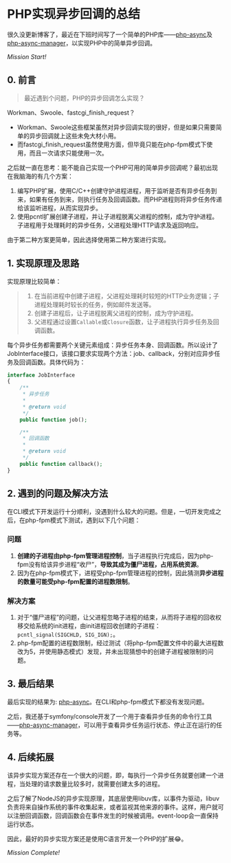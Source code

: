 # PHP实现异步回调的总结

很久没更新博客了，最近在下班时间写了一个简单的PHP库——[php-async](https://github.com/AlanAlbert/php-async)及[php-async-manager](https://github.com/AlanAlbert/php-async-manager)，以实现PHP中的简单异步回调。

<!-- more -->

*Mission Start!*

## 0. 前言

> 最近遇到个问题，PHP的异步回调怎么实现？
 
Workman、Swoole、fastcgi_finish_request？

* Workman、Swoole这些框架虽然对异步回调实现的很好，但是如果只需要简单的异步回调就上这些未免大材小用。
* 而fastcgi_finish_request虽然使用方面，但毕竟只能在php-fpm模式下使用，而且一次请求只能使用一次。

之后就一直在思考：能不能自己实现一个PHP可用的简单异步回调呢？最初出现在我脑海的有几个方案：

1. 编写PHP扩展，使用C/C++创建守护进程进程，用于监听是否有异步任务到来，如果有任务到来，则执行任务及回调函数。而PHP进程则将异步任务传递给该监听进程，从而实现异步。
2. 使用pcntl扩展创建子进程，并让子进程脱离父进程的控制，成为守护进程。子进程用于处理耗时的异步任务，父进程处理HTTP请求及返回响应。

由于第二种方案更简单，因此选择使用第二种方案进行实现。

## 1. 实现原理及思路

实现原理比较简单：

> 1. 在当前进程中创建子进程，父进程处理耗时较短的HTTP业务逻辑；子进程处理耗时较长的任务，例如邮件发送等。
> 2. 创建子进程后，让子进程脱离父进程的控制，成为守护进程。
> 3. 父进程通过设置`Callable`或`Closure`函数，让子进程执行异步任务及回调函数。

每个异步任务都需要两个关键元素组成：异步任务本身、回调函数。所以设计了JobInterface接口，该接口要求实现两个方法：job、callback，分别对应异步任务及回调函数。具体代码为：

```php
interface JobInterface
{
    /**
     * 异步任务
     *
     * @return void
     */
    public function job();

    /**
     * 回调函数
     *
     * @return void
     */
    public function callback();
}
```

## 2. 遇到的问题及解决方法

在CLI模式下开发运行十分顺利，没遇到什么较大的问题。但是，一切开发完成之后，在php-fpm模式下测试，遇到以下几个问题：

### 问题

1. **创建的子进程由php-fpm管理进程控制**，当子进程执行完成后，因为php-fpm没有给该异步进程“收尸”，**导致其成为僵尸进程，占用系统资源**。
2. 因为在php-fpm模式下，进程受php-fpm管理进程的控制，因此猜测**异步进程的数量可能受php-fpm配置的进程数限制**。

### 解决方案

1. 对于“僵尸进程”的问题，让父进程忽略子进程的结束，从而将子进程的回收权移交给系统的init进程，由init进程回收创建的子进程：`pcntl_signal(SIGCHLD, SIG_IGN);`。
2. php-fpm配置的进程数限制，经过测试（将php-fpm配置文件中的最大进程数改为5，并使用静态模式）发现，并未出现猜想中的创建子进程被限制的问题。

## 3. 最后结果

最后实现的结果为: [php-async](https://github.com/AlanAlbert/php-async)。在CLI和php-fpm模式下都没有发现问题。


之后，我还基于symfony/console开发了一个用于查看异步任务的命令行工具——[php-async-manager](https://github.com/AlanAlbert/php-async-manager)，可以用于查看异步任务运行状态、停止正在运行的任务等。

## 4. 后续拓展

该异步实现方案还存在一个很大的问题，即，每执行一个异步任务就要创建一个进程，当处理的请求数量比较多时，就需要创建太多的进程。


之后了解了NodeJS的异步实现原理，其底层使用libuv库，以事件为驱动，libuv负责将来自操作系统的事件收集起来，或者监视其他来源的事件。这样，用户就可以注册回调函数，回调函数会在事件发生的时候被调用。event-loop会一直保持运行状态。


因此，最好的异步实现方案还是使用C语言开发一个PHP的扩展😂。

*Mission Complete!*

